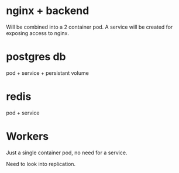 
# nginx + backend

Will be combined into a 2 container pod.
A service will be created for exposing access to nginx.

# postgres db

pod + service + persistant volume

# redis

pod + service

# Workers

Just a single container pod, no need for a service.

Need to look into replication.